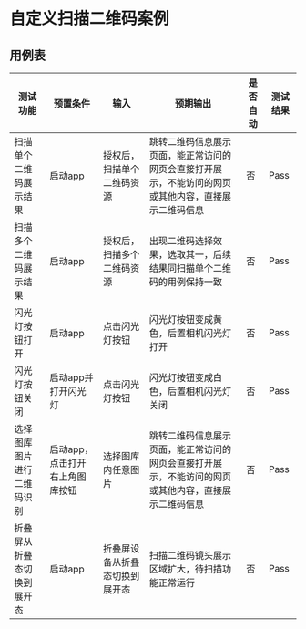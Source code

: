 # 自定义扫描二维码案例

## 用例表

| 测试功能                 | 预置条件             | 输入              | 预期输出                                                          | 是否自动 | 测试结果 |
|----------------------|------------------|-----------------|---------------------------------------------------------------|------|------|
| 扫描单个二维码展示结果          | 启动app            | 授权后，扫描单个二维码资源   | 跳转二维码信息展示页面，能正常访问的网页会直接打开展示，不能访问的网页或其他内容，直接展示二维码信息            | 否    | Pass |
| 扫描多个二维码展示结果          | 启动app            | 	授权后，扫描多个二维码资源  | 出现二维码选择效果，选取其一，后续结果同扫描单个二维码的用例保持一致                            | 否    | Pass |
| 闪光灯按钮打开              | 启动app            | 点击闪光灯按钮         | 闪光灯按钮变成黄色，后置相机闪光灯打开                                           | 否    | Pass |
| 闪光灯按钮关闭              | 启动app并打开闪光灯      | 点击闪光灯按钮         | 闪光灯按钮变成白色，后置相机闪光灯关闭                                           | 否    | Pass |
| 选择图库图片进行二维码识别        | 启动app，点击打开右上角图库按钮 | 选择图库内任意图片       | 跳转二维码信息展示页面，能正常访问的网页会直接打开展示，不能访问的网页或其他内容，直接展示二维码信息            | 否    | Pass |
| 折叠屏从折叠态切换到展开态        | 启动app        | 折叠屏设备从折叠态切换到展开态 | 扫描二维码镜头展示区域扩大，待扫描功能正常运行                                       | 否    | Pass |
